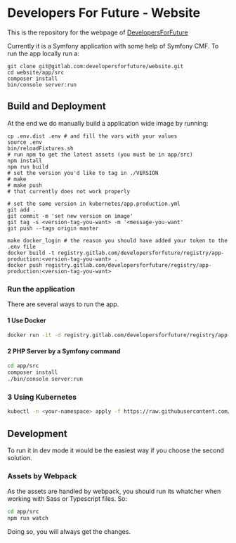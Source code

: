# Developers For Future - Website

This is the repository for the webpage of [DevelopersForFuture](https://developersforfuture.org)

Currently it is a Symfony application with some help of Symfony CMF. To run the app locally run a:

```
git clone git@gitlab.com:developersforfuture/website.git
cd website/app/src
composer install
bin/console server:run
```

## Build and Deployment

At the end we do manually build a application wide image by running:

```
cp .env.dist .env # and fill the vars with your values
source .env
bin/reloadFixtures.sh
# run npm to get the latest assets (you must be in app/src)
npm install
npm run build
# set the version you'd like to tag in ./VERSION
# make
# make push
# that currently does not work properly

# set the same version in kubernetes/app.production.yml
git add .
git commit -m 'set new version on image' 
git tag -s <version-tag-you-want> -m '<message-you-want'
git push --tags origin master

make docker_login # the reason you should have added your token to the .env file
docker build -t registry.gitlab.com/developersforfuture/registry/app-production:<version-tag-you-want> .
docker push registry.gitlab.com/developersforfuture/registry/app-production:<version-tag-you-want>
```

### Run the application

There are several ways to run the app.

#### 1 Use Docker

```bash
docker run -it -d registry.gitlab.com/developersforfuture/registry/app-production:<version-tag-you-want> # add the arguments you like to move it to the host port you like to
```
#### 2 PHP Server by a Symfony command

```bash
cd app/src
composer install
./bin/console server:run
```

### 3 Using Kubernetes

```bash
kubectl -n <your-namespace> apply -f https://raw.githubusercontent.com/developersforfuture/website/master/kubernetes/app.production.yaml
```

## Development

To run it in dev mode it would be the easiest way if you choose the second solution.

### Assets by Webpack

As the assets are handled by webpack, you should run its whatcher when working with Sass or Typescript files. So:

```bash
cd app/src
npm run watch
```
Doing so, you will always get the changes.
